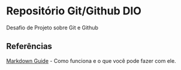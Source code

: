 # Repositório Git/Github DIO
Desafio de Projeto sobre Git e Github

## Referências
[Markdown Guide](https://www.markdownguide.org/getting-started/) - Como funciona e o que você pode fazer com ele.
